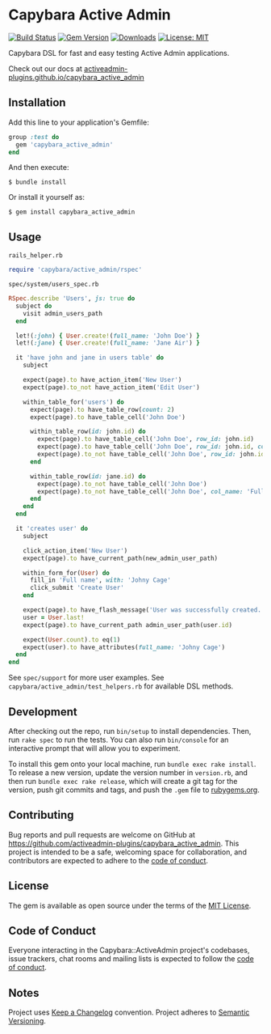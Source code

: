 # Capybara Active Admin

[![Build Status](https://travis-ci.com/activeadmin-plugins/capybara_active_admin.svg?branch=master)](https://travis-ci.com/activeadmin-plugins/capybara_active_admin) [![Gem Version](https://badge.fury.io/rb/capybara_active_admin.svg)](https://badge.fury.io/rb/capybara_active_admin) [![Downloads](https://img.shields.io/gem/dt/capybara_active_admin)](https://rubygems.org/gems/capybara_active_admin) [![License: MIT](https://img.shields.io/badge/License-MIT-green.svg)](https://opensource.org/licenses/MIT)

Capybara DSL for fast and easy testing Active Admin applications.

Check out our docs at [activeadmin-plugins.github.io/capybara_active_admin](https://activeadmin-plugins.github.io/capybara_active_admin)

## Installation

Add this line to your application's Gemfile:

```ruby
group :test do
  gem 'capybara_active_admin'
end
```

And then execute:

    $ bundle install

Or install it yourself as:

    $ gem install capybara_active_admin

## Usage

`rails_helper.rb`
```ruby
require 'capybara/active_admin/rspec'
```

`spec/system/users_spec.rb`
```ruby
RSpec.describe 'Users', js: true do
  subject do
    visit admin_users_path
  end

  let!(:john) { User.create!(full_name: 'John Doe') }
  let!(:jane) { User.create!(full_name: 'Jane Air') }

  it 'have john and jane in users table' do
    subject

    expect(page).to have_action_item('New User')
    expect(page).to_not have_action_item('Edit User')

    within_table_for('users') do
      expect(page).to have_table_row(count: 2)
      expect(page).to have_table_cell('John Doe')

      within_table_row(id: john.id) do
        expect(page).to have_table_cell('John Doe', row_id: john.id)
        expect(page).to have_table_cell('John Doe', row_id: john.id, col_name: 'Full Name')
        expect(page).to_not have_table_cell('John Doe', row_id: john.id, col_name: 'Id')
      end

      within_table_row(id: jane.id) do
        expect(page).to_not have_table_cell('John Doe')
        expect(page).to_not have_table_cell('John Doe', col_name: 'Full Name')
      end
    end
  end

  it 'creates user' do
    subject

    click_action_item('New User')
    expect(page).to have_current_path(new_admin_user_path)

    within_form_for(User) do
      fill_in 'Full name', with: 'Johny Cage'
      click_submit 'Create User'
    end

    expect(page).to have_flash_message('User was successfully created.', type: :notice)
    user = User.last!
    expect(page).to have_current_path admin_user_path(user.id)

    expect(User.count).to eq(1)
    expect(user).to have_attributes(full_name: 'Johny Cage')
  end
end
```

See `spec/support` for more user examples.
See `capybara/active_admin/test_helpers.rb` for available DSL methods.

## Development

After checking out the repo, run `bin/setup` to install dependencies. Then, run `rake spec` to run the tests. You can also run `bin/console` for an interactive prompt that will allow you to experiment.

To install this gem onto your local machine, run `bundle exec rake install`. To release a new version, update the version number in `version.rb`, and then run `bundle exec rake release`, which will create a git tag for the version, push git commits and tags, and push the `.gem` file to [rubygems.org](https://rubygems.org).

## Contributing

Bug reports and pull requests are welcome on GitHub at https://github.com/activeadmin-plugins/capybara_active_admin. This project is intended to be a safe, welcoming space for collaboration, and contributors are expected to adhere to the [code of conduct](https://github.com/activeadmin-plugins/capybara_active_admin/blob/master/CODE_OF_CONDUCT.md).

## License

The gem is available as open source under the terms of the [MIT License](https://opensource.org/licenses/MIT).

## Code of Conduct

Everyone interacting in the Capybara::ActiveAdmin project's codebases, issue trackers, chat rooms and mailing lists is expected to follow the [code of conduct](https://github.com/activeadmin-plugins/capybara_active_admin/blob/master/CODE_OF_CONDUCT.md).

## Notes

Project uses [Keep a Changelog](https://keepachangelog.com/en/1.0.0/) convention.
Project adheres to [Semantic Versioning](https://semver.org/spec/v2.0.0.html).
